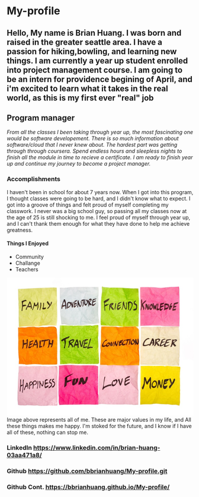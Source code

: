 # My-profile
**Hello, My name is Brian Huang. I was born and raised in the greater seattle area. I have a passion for hiking,bowling, and learning new things. I am currently a year up student enrolled into project management course. I am going to be an intern for providence begining of April, and i'm excited to learn what it takes in the real world, as this is my first ever "real" job**
---
## Program manager
*From all the classes I been taking through year up, the most fascinating one would be software developement. There is so much information about software/cloud that I never knew about. The hardest part was getting through through coursera. Spend endless hours and sleepless nights to finish all the module in time to recieve a certificate. I am ready to finish year up and continue my journey to become a project manager.*
### Accomplishments
I haven't been in school for about 7 years now. When I got into this program, I thought classes were going to be hard, and I didn't know what to expect. I got into a groove of things and felt proud of myself completing my classwork. I never was a big school guy, so passing all my classes now at the age of 25 is still shocking to me. I feel proud of myself through year up, and I can't thank them enough for what they have done to help me achieve greatness.

#### Things I Enjoyed 

- Community
- Challange
- Teachers

![alt text](art.jpg)
Image above represents all of me. These are major values in my life, and All these things makes me happy. I'm stoked for the future, and I know if I have all of these, nothing can stop me.
### Linkedln https://www.linkedin.com/in/brian-huang-03aa471a8/
### Github https://github.com/bbrianhuang/My-profile.git
### Github Cont. https://bbrianhuang.github.io/My-profile/
